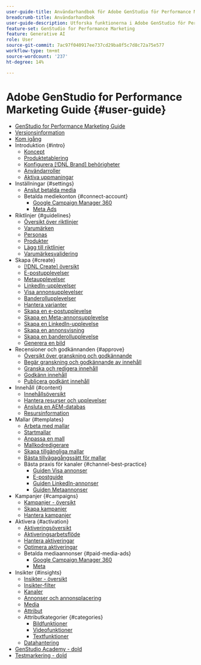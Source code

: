 ```yaml
---
user-guide-title: Användarhandbok för Adobe GenStudio för Performance Marketing
breadcrumb-title: Användarhandbok
user-guide-description: Utforska funktionerna i Adobe GenStudio för Performance Marketing. Lär dig hur du snabbt skapar varumärkestillgångar, genererar variationer och optimerar upplevelser.
feature-set: GenStudio for Performance Marketing
feature: Generative AI
role: User
source-git-commit: 7ac97f040917ee737cd29ba8f5c7d8c72a75e577
workflow-type: tm+mt
source-wordcount: '237'
ht-degree: 14%

---
```



# Adobe GenStudio for Performance Marketing Guide {#user-guide}

+ [GenStudio for Performance Marketing Guide](home.md)
+ [Versionsinformation](release-notes.md)
+ [Kom igång](get-started.md)
+ Introduktion {#intro}
   + [Koncept](concepts.md)
   + [Produktetablering](product-provisioning.md)
   + [Konfigurera [!DNL Brand] behörigheter](configure-brand-permissions.md)
   + [Användarroller](user-roles.md)
   + [Aktiva uppmaningar](effective-prompts.md)
+ Inställningar {#settings}
   + [Anslut betalda media](connectors/connect-channel.md)
   + Betalda mediekonton {#connect-account}
      + [Google Campaign Manager 360](connectors/google-cm360.md)
      + [Meta Ads](connectors/meta-ads.md)
+ Riktlinjer {#guidelines}
   + [Översikt över riktlinjer](guidelines/overview.md)
   + [Varumärken](guidelines/brands.md)
   + [Personas](guidelines/personas.md)
   + [Produkter](guidelines/products.md)
   + [Lägg till riktlinjer](guidelines/add-guidelines.md)
   + [Varumärkesvalidering](guidelines/brand-validation.md)
+ Skapa {#create}
   + [[!DNL Create] översikt](create/overview.md)
   + [E-postupplevelser](create/email-experiences.md)
   + [Metaupplevelser](create/meta-experiences.md)
   + [LinkedIn-upplevelser](create/linkedin-experiences.md)
   + [Visa annonsupplevelser](create/display-ad-experiences.md)
   + [Banderollupplevelser](create/banner-experiences.md)
   + [Hantera varianter](create/manage-variants.md)
   + [Skapa en e-postupplevelse](create/create-email-experience.md)
   + [Skapa en Meta-annonsupplevelse](create/create-meta-ad.md)
   + [Skapa en LinkedIn-upplevelse](create/create-linkedin.md)
   + [Skapa en annonsvisning](create/create-display-ad.md)
   + [Skapa en banderollupplevelse](create/create-banner-experience.md)
   + [Generera en bild](create/generate-assets.md)
+ Recensioner och godkännanden {#approve}
   + [Översikt över granskning och godkännande](approvals/overview.md)
   + [Begär granskning och godkännande av innehåll](approvals/request-review.md)
   + [Granska och redigera innehåll](approvals/review-and-edit.md)
   + [Godkänn innehåll](approvals/approve-content.md)
   + [Publicera godkänt innehåll](approvals/publish-content.md)
+ Innehåll {#content}
   + [Innehållsöversikt](content/overview.md)
   + [Hantera resurser och upplevelser](content/manage-assets.md)
   + [Ansluta en AEM-databas](content/connect-aem-repo.md)
   + [Resursinformation](content/asset-details.md)
+ Mallar {#templates}
   + [Arbeta med mallar](content/use-templates.md)
   + [Startmallar](templates/starter-templates.md)
   + [Anpassa en mall](content/customize-template.md)
   + [Mallkodredigerare](content/code-editor.md)
   + [Skapa tillgängliga mallar](content/accessibility-for-templates.md)
   + [Bästa tillvägagångssätt för mallar](content/best-practices-for-templates.md)
   + Bästa praxis för kanaler {#channel-best-practice}
      + [Guiden Visa annonser](templates/display-template.md)
      + [E-postguide](templates/email-template.md)
      + [Guiden LinkedIn-annonser](templates/linkedin-template.md)
      + [Guiden Metaannonser](templates/meta-template.md)
+ Kampanjer {#campaigns}
   + [Kampanjer - översikt](campaigns/overview.md)
   + [Skapa kampanjer](campaigns/create-campaign.md)
   + [Hantera kampanjer](campaigns/manage-campaign.md)
+ Aktivera {#activation}
   + [Aktiveringsöversikt](activation/overview.md)
   + [Aktiveringsarbetsflöde](activation/create-activation.md)
   + [Hantera aktiveringar](activation/manage-activations.md)
   + [Optimera aktiveringar](activation/troubleshooting.md)
   + Betalda mediaannonser {#paid-media-ads}
      + [Google Campaign Manager 360](activation/activate-cm360-ad.md)
      + [Meta](activation/activate-meta-ad.md)
+ Insikter {#insights}
   + [Insikter - översikt](insights/overview.md)
   + [Insikter-filter](insights/filter-views.md)
   + [Kanaler](insights/channels.md)
   + [Annonser och annonsplacering](insights/ads.md)
   + [Media](insights/media.md)
   + [Attribut](insights/attributes.md)
   + Attributkategorier {#categories}
      + [Bildfunktioner](insights/image-features.md)
      + [Videofunktioner](insights/video-features.md)
      + [Textfunktioner](insights/text-features.md)
   + [Datahantering](insights/data-management.md)
+ [GenStudio Academy - dold](genstudioacademy.md)
+ [Testmarkering - dold](test-markdown.md)
